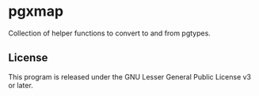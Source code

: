 # pgxmap
Collection of helper functions to convert to and from pgtypes.

## License

This program is released under the GNU Lesser General Public License v3 or later.
